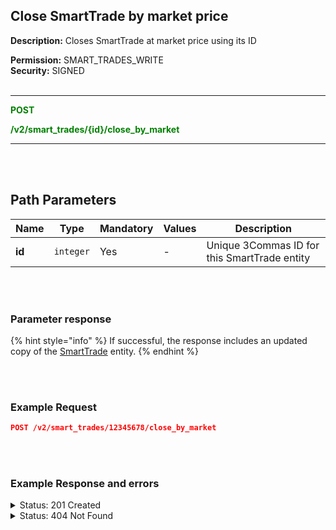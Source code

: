 ## Close SmartTrade by market price<br>

**Description:** Closes SmartTrade at market price using its ID<br>

**Permission:** SMART_TRADES_WRITE<br>
**Security:** SIGNED<br>
<br>

-------- 

<mark style="color:green;background-color:white">**POST**

<mark style="color:green;background-color:white">**/v2/smart_trades/{id}/close_by_market**

-------- 
<br>
<br>

## Path Parameters<br>

| Name | Type |	Mandatory |	Values	| Description|
|------|------|-----------|-----------------|------------|
|**id**  | `integer` | Yes | - | Unique 3Commas ID for this SmartTrade entity |

<br>
<br>

### Parameter response<br>

{% hint style="info" %}
If successful, the response includes an updated copy of the [SmartTrade](./README.md) entity.
{% endhint %} 

<br>
<br>

### Example Request<br>

```json
POST /v2/smart_trades/12345678/close_by_market
```
<br>
<br>

### Example Response and errors<br>

<details>
<summary>Status: 201 Created</summary>
<br>

```json
{
    "id": 12345678,
    "version": 2,
    "account": {
        "id": 32402783,
        "type": "binance_us",
        "name": "My Binance US",
        "market": "Binance US Spot",
        "link": "/accounts/32402783"
    },
    "pair": "USDT_1INCH",
    "instant": false,
    "status": {
        "type": "panic_sell_pending",
        "basic_type": "panic_sell_pending",
        "title": "Closing at Market Price"
    },
    "leverage": {
        "enabled": false
    },
    "position": {
        "type": "sell",
        "editable": false,
        "units": {
            "value": "7.8",
            "editable": false
        },
        "price": {
            "value": "0.2534",
            "value_without_commission": "0.255",
            "editable": false
        },
        "total": {
            "value": "1.977066"
        },
        "order_type": "conditional",
        "conditional": {
            "editable": false,
            "price": {
                "value": "0.255",
                "type": "bid"
            },
            "order_type": "limit",
            "trailing": {
                "enabled": false,
                "percent": null
            }
        },
        "status": {
            "type": "finished",
            "basic_type": "finished",
            "title": "Finished"
        }
    },
    "take_profit": {
        "enabled": false,
        "price_type": "value",
        "steps": []
    },
    "stop_loss": {
        "enabled": false
    },
    "reduce_funds": {
        "steps": []
    },
    "market_close": {},
    "note": "",
    "note_raw": null,
    "skip_enter_step": false,
    "data": {
        "editable": false,
        "current_price": {
            "day_change_percent": "-0.72",
            "bid": "0.2582",
            "ask": "0.264",
            "last": "0.2621",
            "quote_volume": "1550.73315"
        },
        "target_price_type": "price",
        "orderbook_price_currency": "USDT",
        "base_order_finished": true,
        "missing_funds_to_close": "0.0",
        "liquidation_price": null,
        "average_enter_price": "0.2534",
        "average_close_price": null,
        "average_enter_price_without_commission": "0.255",
        "average_close_price_without_commission": null,
        "panic_sell_available": false,
        "add_funds_available": false,
        "reduce_funds_available": false,
        "force_start_available": false,
        "force_process_available": true,
        "cancel_available": false,
        "finished": false,
        "base_position_step_finished": true,
        "entered_amount": "7.8",
        "entered_total": "1.977066",
        "closed_amount": "0.0",
        "closed_total": "0.0",
        "commission": 0.001,
        "created_at": "2024-09-10T14:44:22.416Z",
        "updated_at": "2024-09-10T17:53:29.049Z",
        "type": "smart_cover"
    },
    "profit": {
        "volume": "-0.0841932",
        "usd": "-0.0841932",
        "percent": "-4.26",
        "roe": null
    },
    "margin": {
        "amount": null,
        "total": null
    },
    "is_position_not_filled": false
}
```
</details>

<details>

<summary>Status: 404 Not Found</summary><br>

```json
{
    "error": "Not found",
    "error_description": "Smart Trade not found"
}
```
</details>